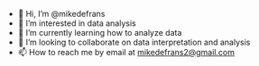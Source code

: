 - 👋 Hi, I’m @mikedefrans
- 👀 I’m interested in data analysis
- 🌱 I’m currently learning how to analyze data
- 💞️ I’m looking to collaborate on data interpretation and analysis
- 📫 How to reach me by email at mikedefrans2@gmail.com

<!---
mikedefrans/mikedefrans is a ✨ special ✨ repository because its `README.md` (this file) appears on your GitHub profile.
You can click the Preview link to take a look at your changes.
--->
